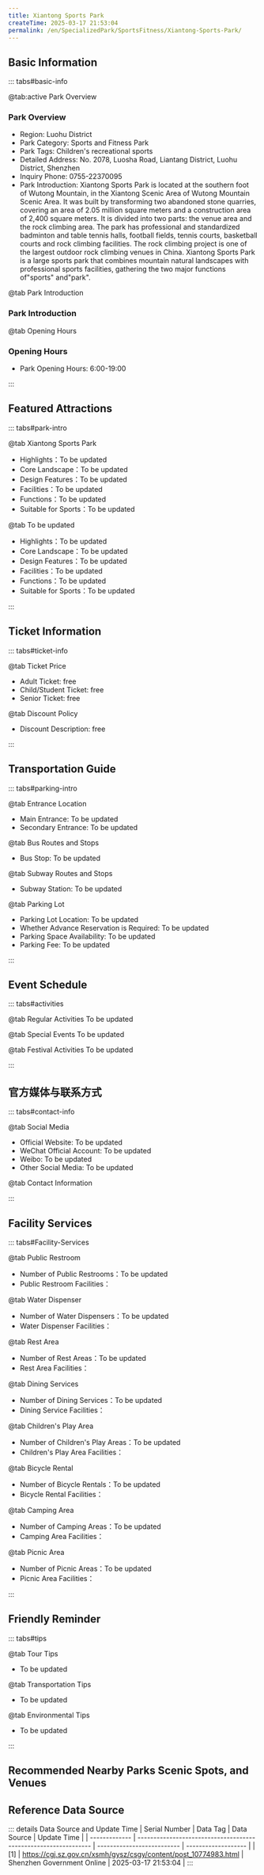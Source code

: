 ```yaml
---
title: Xiantong Sports Park
createTime: 2025-03-17 21:53:04
permalink: /en/SpecializedPark/SportsFitness/Xiantong-Sports-Park/
---
```



<script setup>
import ImageSwiper from '/.vuepress/theme/components/ImageSwiper.vue'
// 轮播图数据
const swiperItems = [
    {
                link: 'https://cgj.sz.gov.cn/img/4/4005/4005849/10774983.jpg',
                title: 'Xiantong Sports Park',
                description: '',
                author: 'Shenzhen Government Online',
                date: '2025/03/17'
                },
  {
                link: 'https://cgj.sz.gov.cn/img/4/4005/4005849/10774983.jpg',
                title: 'Xiantong Sports Park',
                description: '',
                author: 'Shenzhen Government Online',
                date: '2025/03/17'
                }
]
// 配置项
const swiperConfig = {
  height: 500,
  showInfo: true
}
</script>
<!-- 轮播图组件 -->
<ImageSwiper :items="swiperItems" :config="swiperConfig" />



## Basic Information

::: tabs#basic-info

@tab:active Park Overview
### Park Overview
- Region: Luohu District
- Park Category: Sports and Fitness Park
- Park Tags: Children's recreational sports
- Detailed Address: No. 2078, Luosha Road, Liantang District, Luohu District, Shenzhen
- Inquiry Phone: 0755-22370095
- Park Introduction: Xiantong Sports Park is located at the southern foot of Wutong Mountain, in the Xiantong Scenic Area of Wutong Mountain Scenic Area. It was built by transforming two abandoned stone quarries, covering an area of 2.05 million square meters and a construction area of 2,400 square meters. It is divided into two parts: the venue area and the rock climbing area. The park has professional and standardized badminton and table tennis halls, football fields, tennis courts, basketball courts and rock climbing facilities. The rock climbing project is one of the largest outdoor rock climbing venues in China. Xiantong Sports Park is a large sports park that combines mountain natural landscapes with professional sports facilities, gathering the two major functions of"sports" and"park".

@tab Park Introduction
### Park Introduction
@tab Opening Hours
### Opening Hours
- Park Opening Hours: 6:00-19:00

:::

## Featured Attractions

::: tabs#park-intro

@tab Xiantong Sports Park
<ImageCard
image="https://cgj.sz.gov.cn/images/index20230710_1.png"
    title="Xiantong Sports Park"
    description=""
    date=""
    author="Shenzhen Government Online"
/>


- Highlights：To be updated
- Core Landscape：To be updated
- Design Features：To be updated
- Facilities：To be updated
- Functions：To be updated
- Suitable for Sports：To be updated

@tab To be updated
<ImageCard
image="https://cgj.sz.gov.cn/images/index20230710_1.png"
    title="Xiantong Sports Park"
    description=""
    date=""
    author="Shenzhen Government Online"
/>


- Highlights：To be updated
- Core Landscape：To be updated
- Design Features：To be updated
- Facilities：To be updated
- Functions：To be updated
- Suitable for Sports：To be updated

:::

## Ticket Information

::: tabs#ticket-info

@tab Ticket Price
- Adult Ticket: free
- Child/Student Ticket: free
- Senior Ticket: free

@tab Discount Policy
- Discount Description: free

:::

## Transportation Guide

::: tabs#parking-intro

@tab Entrance Location
- Main Entrance: To be updated
- Secondary Entrance: To be updated

@tab Bus Routes and Stops
- Bus Stop: To be updated

@tab Subway Routes and Stops
- Subway Station: To be updated

@tab Parking Lot
- Parking Lot Location: To be updated
- Whether Advance Reservation is Required: To be updated
- Parking Space Availability: To be updated
- Parking Fee: To be updated

:::

## Event Schedule

::: tabs#activities

@tab Regular Activities
To be updated

@tab Special Events
To be updated

@tab Festival Activities
To be updated

:::

## 官方媒体与联系方式

::: tabs#contact-info

@tab Social Media
- Official Website: To be updated
- WeChat Official Account: To be updated
- Weibo: To be updated
- Other Social Media: To be updated

@tab Contact Information

:::

## Facility Services

::: tabs#Facility-Services

@tab Public Restroom
- Number of Public Restrooms：To be updated
- Public Restroom Facilities：

@tab Water Dispenser
- Number of Water Dispensers：To be updated
- Water Dispenser Facilities：

@tab Rest Area
- Number of Rest Areas：To be updated
- Rest Area Facilities：

@tab Dining Services
- Number of Dining Services：To be updated
- Dining Service Facilities：

@tab Children's Play Area
- Number of Children's Play Areas：To be updated
- Children's Play Area Facilities：

@tab Bicycle Rental
- Number of Bicycle Rentals：To be updated
- Bicycle Rental Facilities：

@tab Camping Area
- Number of Camping Areas：To be updated
- Camping Area Facilities：

@tab Picnic Area
- Number of Picnic Areas：To be updated
- Picnic Area Facilities：

:::

## Friendly Reminder

::: tabs#tips

@tab Tour Tips
- To be updated

@tab Transportation Tips
- To be updated

@tab Environmental Tips
- To be updated

:::

## Recommended Nearby Parks Scenic Spots, and Venues

<CardGrid>
  <ImageCard
        image="https://cgj.sz.gov.cn/img/4/4005/4005850/10774984.jpg"
        title="Kengzi Community Park"
        description="Kengzi Park is located in the Shaliyuan residential area of Xiuxin Community. It was built before 2010 and now has a total area of 33,191 square meters. Among t"
        href="/en/ComprehensivePark/Kengzi-Community-Park/"
        author="Shenzhen Government Online"
        date="2025/01/02"
      />
      <ImageCard
        image="https://cgj.sz.gov.cn/img/4/4005/4005850/10774984.jpg"
        title="Kengzi Community Park"
        description="Kengzi Park is located in the Shaliyuan residential area of Xiuxin Community. It was built before 2010 and now has a total area of 33,191 square meters. Among t"
        href="/en/ComprehensivePark/Kengzi-Community-Park/"
        author="Shenzhen Government Online"
        date="2025/01/02"
      />
    </CardGrid>


## Reference Data Source

::: details Data Source and Update Time
| Serial Number | Data Tag                                                        | Data Source                | Update Time         |
| ------------- | --------------------------------------------------------------- | -------------------------- | ------------------- |
| [1]           | https://cgj.sz.gov.cn/xsmh/gysz/csgy/content/post_10774983.html | Shenzhen Government Online | 2025-03-17 21:53:04 |
:::

